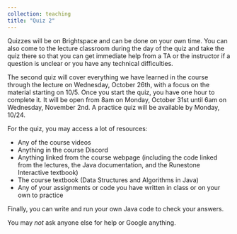 ```yaml
---
collection: teaching
title: "Quiz 2"
---
```


Quizzes will be on Brightspace and can be done on your own time. You can also
come to the lecture classroom during the day of the quiz and take the quiz there so that
you can get immediate help from a TA or the instructor if a question is unclear or you have any
technical difficulties.

The second quiz
will cover everything we have learned in the course through the lecture on Wednesday, October 26th, with a focus on the material starting on 10/5.
Once you start the quiz, you have one hour to complete it. It will be open from
8am on Monday, October 31st until 6am on Wednesday, November 2nd.
A practice quiz will be available by Monday, 10/24.

For the  quiz, you may access a lot of resources:
* Any of the course videos
* Anything in the course Discord
* Anything linked from the course webpage (including the code linked from
	the lectures, the Java documentation, and the Runestone Interactive
	textbook)
* The course textbook (Data Structures and Algorithms in Java)
* Any of your assignments or code you have written in class or on your own to
	practice

Finally, you can write and run your own Java code to check your answers.

You may *not* ask anyone else for help or Google anything.
